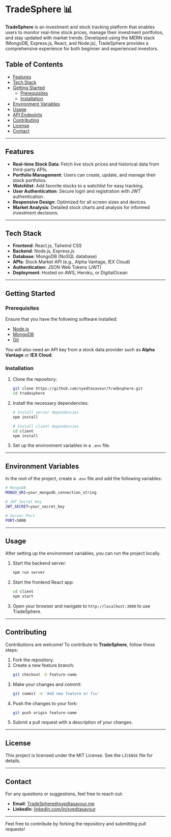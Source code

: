 # TradeSphere 📊

**TradeSphere** is an investment and stock tracking platform that enables users to monitor real-time stock prices, manage their investment portfolios, and stay updated with market trends. Developed using the MERN stack (MongoDB, Express.js, React, and Node.js), TradeSphere provides a comprehensive experience for both beginner and experienced investors.

## Table of Contents

- [Features](#features)
- [Tech Stack](#tech-stack)
- [Getting Started](#getting-started)
  - [Prerequisites](#prerequisites)
  - [Installation](#installation)
- [Environment Variables](#environment-variables)
- [Usage](#usage)
- [API Endpoints](#api-endpoints)
- [Contributing](#contributing)
- [License](#license)
- [Contact](#contact)

---

## Features

- **Real-time Stock Data**: Fetch live stock prices and historical data from third-party APIs.
- **Portfolio Management**: Users can create, update, and manage their stock portfolios.
- **Watchlist**: Add favorite stocks to a watchlist for easy tracking.
- **User Authentication**: Secure login and registration with JWT authentication.
- **Responsive Design**: Optimized for all screen sizes and devices.
- **Market Analysis**: Detailed stock charts and analysis for informed investment decisions.

---

## Tech Stack

- **Frontend**: React.js, Tailwind CSS
- **Backend**: Node.js, Express.js
- **Database**: MongoDB (NoSQL database)
- **APIs**: Stock Market API (e.g., Alpha Vantage, IEX Cloud)
- **Authentication**: JSON Web Tokens (JWT)
- **Deployment**: Hosted on AWS, Heroku, or DigitalOcean

---

## Getting Started

### Prerequisites

Ensure that you have the following software installed:

- [Node.js](https://nodejs.org/)
- [MongoDB](https://www.mongodb.com/)
- [Git](https://git-scm.com/)

You will also need an API key from a stock data provider such as **Alpha Vantage** or **IEX Cloud**.

### Installation

1. Clone the repository:

   ```bash
   git clone https://github.com/syedtasavour/tradesphere.git
   cd tradesphere
   ```

2. Install the necessary dependencies:

   ```bash
   # Install server dependencies
   npm install

   # Install client dependencies
   cd client
   npm install
   ```

3. Set up the environment variables in a `.env` file.

---

## Environment Variables

In the root of the project, create a `.env` file and add the following variables:

```bash
# MongoDB
MONGO_URI=your_mongodb_connection_string

# JWT Secret Key
JWT_SECRET=your_secret_key

# Server Port
PORT=5000
```

---

## Usage

After setting up the environment variables, you can run the project locally.

1. Start the backend server:

   ```bash
   npm run server
   ```

2. Start the frontend React app:

   ```bash
   cd client
   npm start
   ```

3. Open your browser and navigate to `http://localhost:3000` to use TradeSphere.

---


## Contributing

Contributions are welcome! To contribute to **TradeSphere**, follow these steps:

1. Fork the repository.
2. Create a new feature branch:
   ```bash
   git checkout -b feature-name
   ```
3. Make your changes and commit:
   ```bash
   git commit -m 'Add new feature or fix'
   ```
4. Push the changes to your fork:
   ```bash
   git push origin feature-name
   ```
5. Submit a pull request with a description of your changes.

---

## License

This project is licensed under the MIT License. See the `LICENSE` file for details.

---

## Contact

For any questions or suggestions, feel free to reach out:

- **Email**: [TradeSphere@syedtasavour.me](mailto:TradeSphere@syedtasavour.me)
- **LinkedIn**: [linkedin.com/in/syedtasavour](https://linkedin.com/in/syedtasavour)

---

Feel free to contribute by forking the repository and submitting pull requests!

